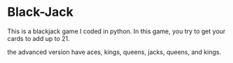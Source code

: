# Black-Jack
This is a blackjack game I coded in python. In this game, you try to get your cards to add up to 21.

the advanced version have aces, kings, queens, jacks, queens, and kings.
